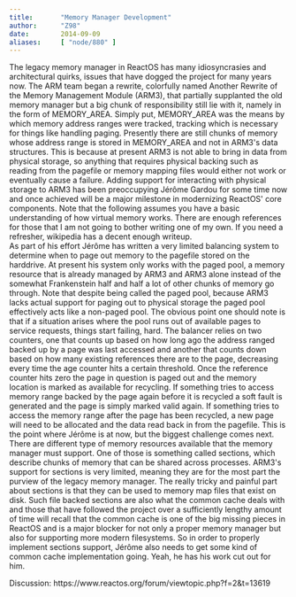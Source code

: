 ```yaml
---
title:       "Memory Manager Development"
author:      "Z98"
date:        2014-09-09
aliases:     [ "node/880" ]
---
```


<p>The legacy memory manager in ReactOS has many idiosyncrasies and architectural quirks, issues that have dogged the project for many years now. The ARM team began a rewrite, colorfully named Another Rewrite of the Memory Management Module (ARM3), that partially supplanted the old memory manager but a big chunk of responsibility still lie with it, namely in the form of MEMORY_AREA. Simply put, MEMORY_AREA was the means by which memory address ranges were tracked, tracking which is necessary for things like handling paging. Presently there are still chunks of memory whose address range is stored in MEMORY_AREA and not in ARM3's data structures. This is because at present ARM3 is not able to bring in data from physical storage, so anything that requires physical backing such as reading from the pagefile or memory mapping files would either not work or eventually cause a failure. Adding support for interacting with physical storage to ARM3 has been preoccupying Jérôme Gardou for some time now and once achieved will be a major milestone in modernizing ReactOS' core components. Note that the following assumes you have a basic understanding of how virtual memory works. There are enough references for those that I am not going to bother writing one of my own. If you need a refresher, wikipedia has a decent enough writeup.<br />
	As part of his effort Jérôme has written a very limited balancing system to determine when to page out memory to the pagefile stored on the harddrive. At present his system only works with the paged pool, a memory resource that is already managed by ARM3 and ARM3 alone instead of the somewhat Frankenstein half and half a lot of other chunks of memory go through. Note that despite being called the paged pool, because ARM3 lacks actual support for paging out to physical storage the paged pool effectively acts like a non-paged pool. The obvious point one should note is that if a situation arises where the pool runs out of available pages to service requests, things start failing, hard. The balancer relies on two counters, one that counts up based on how long ago the address ranged backed up by a page was last accessed and another that counts down based on how many existing references there are to the page, decreasing every time the age counter hits a certain threshold. Once the reference counter hits zero the page in question is paged out and the memory location is marked as available for recycling. If something tries to access memory range backed by the page again before it is recycled a soft fault is generated and the page is simply marked valid again. If something tries to access the memory range after the page has been recycled, a new page will need to be allocated and the data read back in from the pagefile. This is the point where Jérôme is at now, but the biggest challenge comes next.<br />
	There are different type of memory resources available that the memory manager must support. One of those is something called sections, which describe chunks of memory that can be shared across processes. ARM3's support for sections is very limited, meaning they are for the most part the purview of the legacy memory manager. The really tricky and painful part about sections is that they can be used to memory map files that exist on disk. Such file backed sections are also what the common cache deals with and those that have followed the project over a sufficiently lengthy amount of time will recall that the common cache is one of the big missing pieces in ReactOS and is a major blocker for not only a proper memory manager but also for supporting more modern filesystems. So in order to properly implement sections support, Jérôme also needs to get some kind of common cache implementation going. Yeah, he has his work cut out for him.</p>
<p>Discussion: https://www.reactos.org/forum/viewtopic.php?f=2&amp;t=13619</p>

